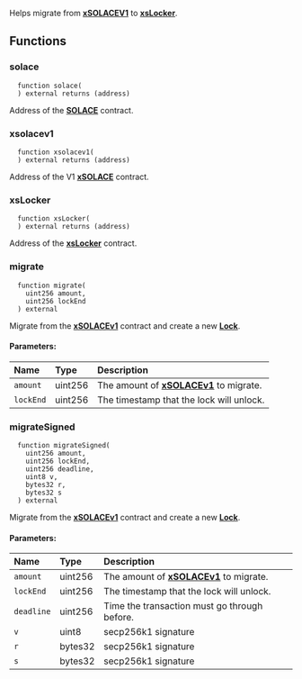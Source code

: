Helps migrate from [**xSOLACEV1**](./../../staking/xSOLACEV1) to [**xsLocker**](./../../staking/xsLocker).


## Functions
### solace
```solidity
  function solace(
  ) external returns (address)
```
Address of the [**SOLACE**](./../../SOLACE) contract.



### xsolacev1
```solidity
  function xsolacev1(
  ) external returns (address)
```
Address of the V1 [**xSOLACE**](./../../staking/xSOLACEV1) contract.



### xsLocker
```solidity
  function xsLocker(
  ) external returns (address)
```
Address of the [**xsLocker**](./../../staking/xsLocker) contract.



### migrate
```solidity
  function migrate(
    uint256 amount,
    uint256 lockEnd
  ) external
```
Migrate from the [**xSOLACEv1**](./../../staking/xSOLACEV1) contract and create a new [**Lock**](./../../staking/xsLocker).


#### Parameters:
| Name | Type | Description                                                          |
| :--- | :--- | :------------------------------------------------------------------- |
|`amount` | uint256 | The amount of [**xSOLACEv1**](./../../staking/xSOLACEV1) to migrate.
|`lockEnd` | uint256 | The timestamp that the lock will unlock.

### migrateSigned
```solidity
  function migrateSigned(
    uint256 amount,
    uint256 lockEnd,
    uint256 deadline,
    uint8 v,
    bytes32 r,
    bytes32 s
  ) external
```
Migrate from the [**xSOLACEv1**](./../../staking/xSOLACEV1) contract and create a new [**Lock**](./../../staking/xsLocker).


#### Parameters:
| Name | Type | Description                                                          |
| :--- | :--- | :------------------------------------------------------------------- |
|`amount` | uint256 | The amount of [**xSOLACEv1**](./../../staking/xSOLACEV1) to migrate.
|`lockEnd` | uint256 | The timestamp that the lock will unlock.
|`deadline` | uint256 | Time the transaction must go through before.
|`v` | uint8 | secp256k1 signature
|`r` | bytes32 | secp256k1 signature
|`s` | bytes32 | secp256k1 signature

